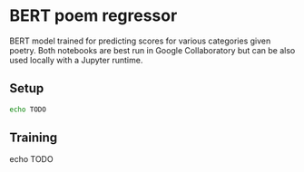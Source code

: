 # BERT poem regressor
BERT model trained for predicting scores for various categories given poetry. Both notebooks are best run in Google Collaboratory but can be also used locally with a Jupyter runtime.


## Setup
```bash
echo TODO
```

## Training
echo TODO
